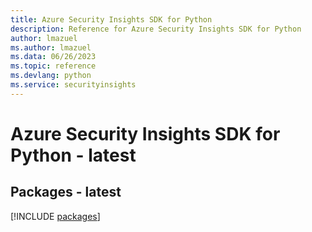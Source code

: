 ```yaml
---
title: Azure Security Insights SDK for Python
description: Reference for Azure Security Insights SDK for Python
author: lmazuel
ms.author: lmazuel
ms.data: 06/26/2023
ms.topic: reference
ms.devlang: python
ms.service: securityinsights
---
```

# Azure Security Insights SDK for Python - latest
## Packages - latest
[!INCLUDE [packages](security-insights-index.md)]